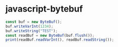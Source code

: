 # javascript-bytebuf
```javascript
const buf = new ByteBuf();
buf.writeVarInt(1234);
buf.writeString("TEST");
const readBuf = new ByteBuf(buf.flush());
print(readBuf.readVarInt(), readBuf.readString());
```
